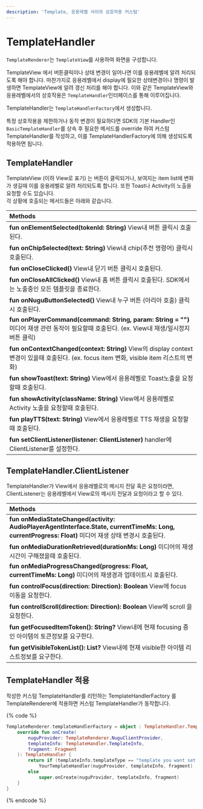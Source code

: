 ```yaml
---
description: 'Template, 응용레벨 사이의 상호작용 커스텀'
---
```


# TemplateHandler

`TemplateRenderer`는 `TemplateView`를 사용하여 화면을 구성합니다.

TemplateView 에서 버튼클릭이나 상태 변경이 일어나면 이를 응용레벨에 알려 처리되도록 해야 합니다. 마찬가지로 응용레벨에서 display에 필요한 상태변경이나 명령이 발생하면 TemplateView에 알려 갱신 처리를 해야 합니다. 이와 같은 TemplateView와 응용레벨에서의 상호작용은 `TemplateHandler`인터페이스를 통해 이루어집니다.

TemplateHandler는 `TemplateHandlerFactory`에서 생성합니다.

특정 상호작용을 제한하거나 동작 변경이 필요하다면 SDK의 기본 Handler인 `BasicTemplateHandler`를 상속 후 필요한 메서드를 override 하여 커스텀 TemplateHandler를 작성하고, 이를 TemplateHandlerFactory에 의해 생성되도록 적용하면 됩니다.

## TemplateHandler

TemplateView \(이하 View로 표기\) 는 버튼이 클릭되거나, 보여지는 item list에 변화가 생길때 이를 응용레벨로 알려 처리되도록 합니다. 또한 Toast나 Activity의 노출을 요청할 수도 있습니다.  
각 상황에 호출되는 메서드들은 아래와 같습니다.

| Methods |
| :--- |
| **fun onElementSelected\(tokenId: String\)** View내 버튼 클릭시 호출된다. |
| **fun onChipSelected\(text: String\)** View내 chip\(추천 명령어\) 클릭시 호출된다. |
| **fun onCloseClicked\(\)** View내 닫기 버튼 클릭시 호출된다. |
| **fun onCloseAllClicked\(\)** View내 홈 버튼 클릭시 호출된다. SDK에서는 노출중인 모든 템플릿을 종료한다. |
| **fun onNuguButtonSelected\(\)** View내 누구 버튼 \(아리아 호출\) 클릭시 호출된다. |
| **fun onPlayerCommand\(command: String, param: String = ""\)** 미디어 재생 관련 동작이 필요할때 호출된다. \(ex. View내 재생/일시정지 버튼 클릭\) |
| **fun onContextChanged\(context: String\)** View의 display context 변경이 있을때 호출된다. \(ex. focus item 변화, visible item 리스트의 변화\) |
| **fun showToast\(text: String\)** View에서 응용레벨로 Toast노출을 요청할때 호출된다. |
| **fun showActivity\(className: String\)** View에서 응용레벨로 Activity 노출을 요청할때 호출된다. |
| **fun playTTS\(text: String\)** View에서 응용레벨로 TTS 재생을 요청할때 호출된다. |
| **fun setClientListener\(listener: ClientListener\)** handler에 ClientListener를 설정한다. |

## TemplateHandler.ClientListener

TemplateHandler가 View에서 응용레벨로의 메시지 전달 혹은 요청이라면, ClientListener는 응용레벨에서 View로의 메시지 전달과 요청이라고 할 수 있다.

| Methods |
| :--- |
| **fun onMediaStateChanged\(activity: AudioPlayerAgentInterface.State, currentTimeMs: Long, currentProgress: Float\)** 미디어 재생 상태 변경시 호출된다. |
| **fun onMediaDurationRetrieved\(durationMs: Long\)** 미디어의 재생시간이 구해졌을때 호출된다. |
| **fun onMediaProgressChanged\(progress: Float, currentTimeMs: Long\)** 미디어의 재생경과 업데이트시 호출된다. |
| **fun controlFocus\(direction: Direction\): Boolean** View에 focus 이동을 요청한다. |
| **fun controlScroll\(direction: Direction\): Boolean** View에 scroll 을 요청한다. |
| **fun getFocusedItemToken\(\): String?** View내에 현재 focusing 중인 아이템의 토큰정보를 요구한다. |
| **fun getVisibleTokenList\(\): List?** View내에 현재 visible한 아이템 리스트정보를 요구한다. |

## TemplateHandler 적용

작성한 커스텀 TemplateHandler를 리턴하는 TemplateHandlerFactory 를 TemplateRenderer에 적용하면 커스텀 TemplateHandler가 동작합니다.

{% code %}
```kotlin
TemplateRenderer.templateHandlerFactory = object : TemplateHandler.TemplateHandlerFactory() {
    override fun onCreate(
        nuguProvider: TemplateRenderer.NuguClientProvider,
        templateInfo: TemplateHandler.TemplateInfo,
        fragment: Fragment
    ): TemplateHandler {
        return if (templateInfo.templateType == "template you want set your own handler")
            YourTemplateHandler(nuguProvider, templateInfo, fragment)
        else
            super.onCreate(nuguProvider, templateInfo, fragment)
    }
}
```
{% endcode %}
